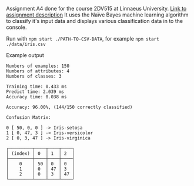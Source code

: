 Assignment A4 done for the course 2DV515 at Linnaeus University. [Link to assignment description](https://coursepress.lnu.se/courses/web-intelligence/assignments/a4)
It uses the Naïve Bayes machine learning algorithm to classify it's input data and displays various classification data in to the console.

Run with `npm start ./PATH-TO-CSV-DATA`, for example `npm start ./data/iris.csv`

Example output
```
Numbers of examples: 150
Numbers of attributes: 4
Numbers of classes: 3

Training time: 0.433 ms
Predict time: 2.039 ms
Accuracy time: 0.038 ms

Accuracy: 96.00%, (144/150 correctly classified)

Confusion Matrix:

0 [ 50, 0, 0 ] -> Iris-setosa
1 [ 0, 47, 3 ] -> Iris-versicolor
2 [ 0, 3, 47 ] -> Iris-virginica

┌─────────┬────┬────┬────┐
│ (index) │ 0  │ 1  │ 2  │
├─────────┼────┼────┼────┤
│    0    │ 50 │ 0  │ 0  │
│    1    │ 0  │ 47 │ 3  │
│    2    │ 0  │ 3  │ 47 │
└─────────┴────┴────┴────┘
```





